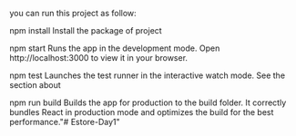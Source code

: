 you can run this project as follow:

npm install
Install the package of project

npm start
Runs the app in the development mode.
Open http://localhost:3000 to view it in your browser.

npm test
Launches the test runner in the interactive watch mode.
See the section about

npm run build
Builds the app for production to the build folder.
It correctly bundles React in production mode and optimizes the build for the best performance."# Estore-Day1" 
